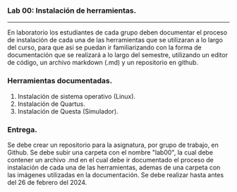 ### Lab 00: Instalación de herramientas.

-----------------

En laboratorio los estudiantes de cada grupo deben documentar el proceso de instalación de cada una de las herramientas que se utilizaran a lo largo del curso, para que asi se puedan ir familiarizando con  la forma de documentación que se realizará a lo largo del semestre, utilizando un editor de código, un archivo markdown (.md) y un repositorio en github.


### Herramientas documentadas.

1. Instalación de sistema operativo (Linux).
2. Instalación de Quartus.
3. Instalación de Questa (Simulador).
    
### Entrega.

Se debe crear un repositorio para la asignatura, por grupo de trabajo, en Github. Se debe subir una carpeta con el nombre "lab00", la cual debe contener un archivo .md en el cual debe ir documentado el proceso de instalación de cada una de las herramientas, ademas de una carpeta con las imágenes utilizadas en la documentación. Se debe realizar hasta antes del 26 de febrero del 2024.

